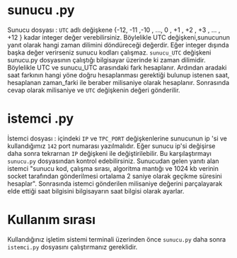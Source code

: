 # sunucu .py 
  Sunucu dosyası : `UTC` adlı değişkene {-12, -11 ,-10 , ..., 0 , +1 , +2 , +3 , ... , +12 } kadar integer değer verebilirsiniz.
  Böylelikle UTC değişkeni,sunucunun yanıt olarak hangi zaman dilimini döndüreceği değerdir. Eğer integer dışında başka değer verirseniz     sunucu kodları çalışmaz. `sunucu_UTC` değişkeni sunucu.py dosyasının çalıştığı bilgisayar üzerinde ki zaman dilimidir. Böylelikle UTC     ve sunucu_UTC arasındaki fark hesaplanır. Ardından aradaki saat farkının hangi yöne doğru hesaplanması gerektiği bulunup istenen saat,     hesaplanan zaman_farki ile beraber milisaniye olarak hesaplanır. Sonrasında cevap olarak milisaniye ve `UTC` değişkenin değeri             gönderilir.
  
# istemci .py 
  İstemci dosyası : içindeki `IP` ve `TPC_PORT` değişkenlerine sunucunun ip 'si ve kullandığımız `142` port numarası yazılmalıdır. Eğer     sunucu ip'si değişirse daha sonra tekrarnan `IP` değişkeni ile değiştirilebilir. Bu karşılaştırmayı `sunucu.py` dosyasından kontrol       edebilirsiniz. Sunucudan gelen yanıtı alan istemci "sunucu kod, çalışma sırası, algoritma mantığı ve 1024 kb verinin socket tarafından     gönderilmesi ortalama 2 saniye olarak geçikme süresini hesaplar". Sonrasında istemci gönderilen milisaniye değerini parçalayarak elde     ettiği saat bilgisini bilgisayarın saat bilgisi olarak ayarlar.
  
# Kullanım sırası
  Kullandığınız işletim sistemi terminali üzerinden önce `sunucu.py` daha sonra `istemci.py` dosyasını çalıştırmanız gereklidir.
